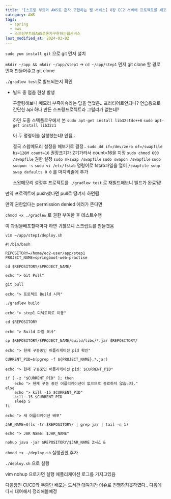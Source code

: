 ```yaml
---
title: "[스프링 부트와 AWS로 혼자 구현하는 웹 서비스] 8장 EC2 서버에 프로젝트를 배포해 보자"
category: AWS
tags:
  - spring
  - aws
  - 스프링부트와AWS로혼자구현하는웹서비스
last_modified_at: 2024-03-02
---
```

`sudo yum install git` 으로 git 먼저 설치

`mkdir ~/app && mkdir ~/app/step1` → `cd ~/app/step1` 먼저 git clone 할 경로 먼저 만들어주고 git clone 

`./gradlew test`로 빌드되는지 확인

- 빌드 중 멈춤 현상 발생

	구글링해보니 메모리 부족이슈라는 답을 얻었음..
	프리티어로안되나? 연습용으로 간단한 api 하나 만든 스프링프로젝트라 그럴리가 없는데?
 
	하던 도중 스택플로우에서 본 
	`sudo apt-get install lib32stdc++6`
	`sudo apt-get install lib32z1`
	
	이 두 명령어를 실행했는데! 안됨..
	
	결국 스왑메모리 설정을 해보기로 결정..
	`sudo dd if=/dev/zero of=/swapfile bs=128M count=16` 권장크기가 2기가라서 count=16을 지정
	`sudo chmod 600 /swapfile` 권한 설정
	`sudo mkswap /swapfile` 
	`sudo swapon /swapfile`
	`sudo swapon -s`
	`sudo vi /etc/fstab` 명령어로 fstab파일을 열어 `/swapfile swap swap defaults 0 0` 를 마지막줄에 추가

	스왑메모리 설정후 프로젝트를 `./gradlew test` 로 재빌드해보니 빌드가 완료됨!

만약 프로젝트에 push했다면 pull로 땡겨서 하면됨

만약 권한없다는 permission denied 에러가 뜬다면 

`chmod +x ./gradlew` 로 권한 부여한 후 테스트수행

이 과정을배포할때마다 하면 귀찮으니 스크립트를 만들겟음

`vim ~/app/step1/deploy.sh`

```
#!/bin/bash

REPOSITORY=/home/ec2-user/app/step1
PROJECT_NAME=springboot-web-practise

cd $REPOSITORY/$PROJECT_NAME/

echo "> Git Pull"

git pull

echo "> 프로젝트 Build 시작"

./gradlew build

echo "> step1 디렉토리로 이동"

cd $REPOSITORY

echo "> Build 파일 복사"

cp $REPOSITORY/$PROJECT_NAME/build/libs/*.jar $REPOSITORY/

echo "> 현재 구동중인 어플리케이션 pid 확인"

CURRENT_PID=$(pgrep -f ${PROJECT_NAME}.*.jar)

echo "> 현재 구동중인 어플리케이션 pid: $CURRENT_PID"

if [ -z "$CURRENT_PID" ]; then
	echo "> 현재 구동 중인 어플리케이션이 없으므로 종료하지 않습니다."
else
	echo "> kill -15 $CURRENT_PID"
    kill -15 $CURRENT_PID
    sleep 5
fi

echo "> 새 어플리케이션 배포"

JAR_NAME=$(ls -tr $REPOSITORY/ | grep jar | tail -n 1)

echo "> JAR Name: $JAR_NAME"

nohup java -jar $REPOSITORY/$JAR_NAME 2>&1 &

```

`chmod +x ./deploy.sh` 실행권한 추가

`./deploy.sh` 으로 실행

vim nohup 으로가면 실행 애플리케이션 로그를 가지고있음

다음장인 CI/CD와 무중단 배포는 도서관 대여기간 이슈로 진행하지못하였다.. 다음에 다시 대여해서 정리해볼예정
